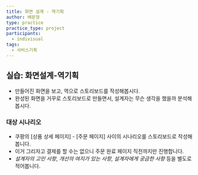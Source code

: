 ```yaml
---
title: 화면 설계 - 역기획
author: 배문형
type: practice
practice_type: project
participants:
  - indivisual
tags:
  - 서비스기획
---
```


## 실습: 화면설계-역기획

- 만들어진 화면을 보고, 역으로 스토리보드를 작성해봅시다.
- 완성된 화면을 거꾸로 스토리보드로 만들면서, 설계자는 무슨 생각을 했을까 분석해봅시다.

### 대상 시나리오

- 쿠팡의 [상품 상세 페이지] - [주문 페이지] 사이의 시나리오를 스토리보드로 작성해봅니다.
- 이거 그리자고 결제를 할 수는 없으니 주문 완료 페이지 직전까지만 진행합니다.
- *설계자의 고민 사항*, *개선의 여지가 있는 사항*, *설계자에게 궁금한 사항* 등을 별도로 적어봅니다.